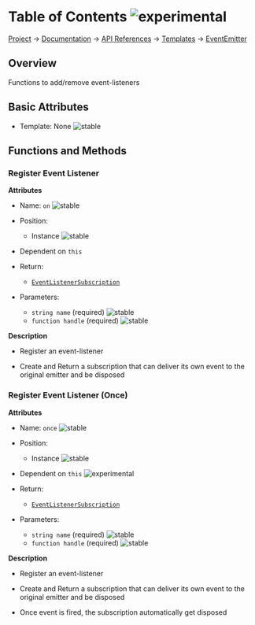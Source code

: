 # Table of Contents ![experimental]
[Project](https://github.com/ksxatompackages/quick-spawn) → [Documentation](../..) → [API References](..) → [Templates](.) → [EventEmitter](./event-emitter.md)

## Overview

Functions to add/remove event-listeners

## Basic Attributes

* Template: None ![stable]

## Functions and Methods

### Register Event Listener

**Attributes**

* Name: `on` ![stable]

* Position:
  - Instance ![stable]

* Dependent on `this`

* Return:
  - [`EventListenerSubscription`](./event-listener-subscription.md)

* Parameters:
  - `string name` (required) ![stable]
  - `function handle` (required) ![stable]

**Description**

* Register an event-listener

* Create and Return a subscription that can deliver its own event to the original emitter and be disposed

### Register Event Listener (Once)

**Attributes**

* Name: `once` ![stable]

* Position:
  - Instance ![stable]

* Dependent on `this` ![experimental]

* Return:
  - [`EventListenerSubscription`](./event-listener-subscription.md)

* Parameters:
  - `string name` (required) ![stable]
  - `function handle` (required) ![stable]

 **Description**

* Register an event-listener

* Create and Return a subscription that can deliver its own event to the original emitter and be disposed

* Once event is fired, the subscription automatically get disposed

[fixed]: https://cdn.rawgit.com/ksxatompackages/quick-spawn/images-v0.2.0/docs/images/badges/fixed.svg
[stable]: https://cdn.rawgit.com/ksxatompackages/quick-spawn/images-v0.2.0/docs/images/badges/stable.svg
[experimental]: https://cdn.rawgit.com/ksxatompackages/quick-spawn/images-v0.2.0/docs/images/badges/experimental.svg
[deprecated]: https://cdn.rawgit.com/ksxatompackages/quick-spawn/images-v0.2.0/docs/images/badges/deprecated.svg
